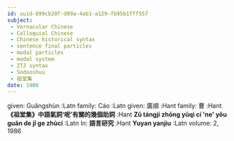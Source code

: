 ```yaml
---
id: uuid-899cb20f-d99a-4ab1-a129-fb95b1fff557
subject: 
 - Vernacular Chinese
 - Colloquial Chinese
 - Chinese historical syntax
 - sentence final particles
 - modal particles
 - modal system
 - ZTJ syntax
 - Sodooshuu
 - 祖堂集
date: 1986
---
```


given: Guǎngshùn :Latn
family: Cáo :Latn
given: 廣順 :Hant
family: 曹 :Hant
**《祖堂集》中語氣詞‘呢’有關的幾個助詞** :Hant
**Zǔ tángjí zhōng yǔqì cí 'ne' yǒu guān de jǐ ge zhùcí** :Latn
In: 
**語言研究** :Hant
**Yuyan yanjiu** :Latn
volume: 2, 1986